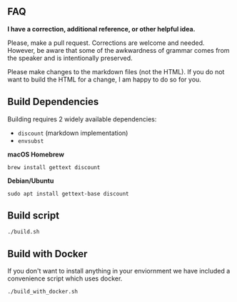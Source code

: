 ## FAQ

**I have a correction, additional reference, or other helpful idea.**

Please, make a pull request.
Corrections are welcome and needed.
However, be aware that some of the awkwardness of grammar
comes from the speaker and is intentionally preserved.

Please make changes to the markdown files (not the HTML).
If you do not want to build the HTML for a change,
I am happy to do so for you.

## Build Dependencies

Building requires 2 widely available dependencies:

- `discount` (markdown implementation)
- `envsubst`

**macOS Homebrew**

    brew install gettext discount

**Debian/Ubuntu**

    sudo apt install gettext-base discount

## Build script

    ./build.sh

## Build with Docker

If you don't want to install anything in your enviornment
we have included a convenience script which uses docker.

    ./build_with_docker.sh



